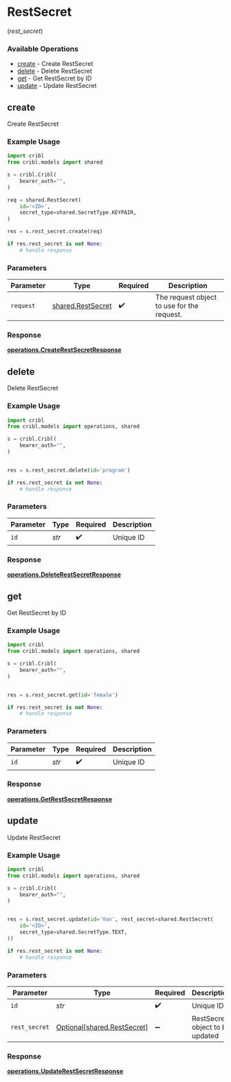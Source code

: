 # RestSecret
(*rest_secret*)

### Available Operations

* [create](#create) - Create RestSecret
* [delete](#delete) - Delete RestSecret
* [get](#get) - Get RestSecret by ID
* [update](#update) - Update RestSecret

## create

Create RestSecret

### Example Usage

```python
import cribl
from cribl.models import shared

s = cribl.Cribl(
    bearer_auth="",
)

req = shared.RestSecret(
    id='<ID>',
    secret_type=shared.SecretType.KEYPAIR,
)

res = s.rest_secret.create(req)

if res.rest_secret is not None:
    # handle response
```

### Parameters

| Parameter                                              | Type                                                   | Required                                               | Description                                            |
| ------------------------------------------------------ | ------------------------------------------------------ | ------------------------------------------------------ | ------------------------------------------------------ |
| `request`                                              | [shared.RestSecret](../../models/shared/restsecret.md) | :heavy_check_mark:                                     | The request object to use for the request.             |


### Response

**[operations.CreateRestSecretResponse](../../models/operations/createrestsecretresponse.md)**


## delete

Delete RestSecret

### Example Usage

```python
import cribl
from cribl.models import operations, shared

s = cribl.Cribl(
    bearer_auth="",
)


res = s.rest_secret.delete(id='program')

if res.rest_secret is not None:
    # handle response
```

### Parameters

| Parameter          | Type               | Required           | Description        |
| ------------------ | ------------------ | ------------------ | ------------------ |
| `id`               | *str*              | :heavy_check_mark: | Unique ID          |


### Response

**[operations.DeleteRestSecretResponse](../../models/operations/deleterestsecretresponse.md)**


## get

Get RestSecret by ID

### Example Usage

```python
import cribl
from cribl.models import operations, shared

s = cribl.Cribl(
    bearer_auth="",
)


res = s.rest_secret.get(id='female')

if res.rest_secret is not None:
    # handle response
```

### Parameters

| Parameter          | Type               | Required           | Description        |
| ------------------ | ------------------ | ------------------ | ------------------ |
| `id`               | *str*              | :heavy_check_mark: | Unique ID          |


### Response

**[operations.GetRestSecretResponse](../../models/operations/getrestsecretresponse.md)**


## update

Update RestSecret

### Example Usage

```python
import cribl
from cribl.models import operations, shared

s = cribl.Cribl(
    bearer_auth="",
)


res = s.rest_secret.update(id='Van', rest_secret=shared.RestSecret(
    id='<ID>',
    secret_type=shared.SecretType.TEXT,
))

if res.rest_secret is not None:
    # handle response
```

### Parameters

| Parameter                                                        | Type                                                             | Required                                                         | Description                                                      |
| ---------------------------------------------------------------- | ---------------------------------------------------------------- | ---------------------------------------------------------------- | ---------------------------------------------------------------- |
| `id`                                                             | *str*                                                            | :heavy_check_mark:                                               | Unique ID                                                        |
| `rest_secret`                                                    | [Optional[shared.RestSecret]](../../models/shared/restsecret.md) | :heavy_minus_sign:                                               | RestSecret object to be updated                                  |


### Response

**[operations.UpdateRestSecretResponse](../../models/operations/updaterestsecretresponse.md)**

